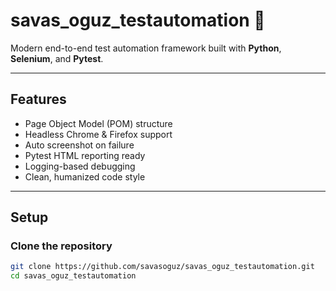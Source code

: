 # savas_oguz_testautomation 🧪

Modern end-to-end test automation framework built with **Python**, **Selenium**, and **Pytest**.

---

## Features
- Page Object Model (POM) structure
- Headless Chrome & Firefox support
- Auto screenshot on failure
- Pytest HTML reporting ready
- Logging-based debugging
- Clean, humanized code style

---

## Setup

### Clone the repository
```bash
git clone https://github.com/savasoguz/savas_oguz_testautomation.git
cd savas_oguz_testautomation
